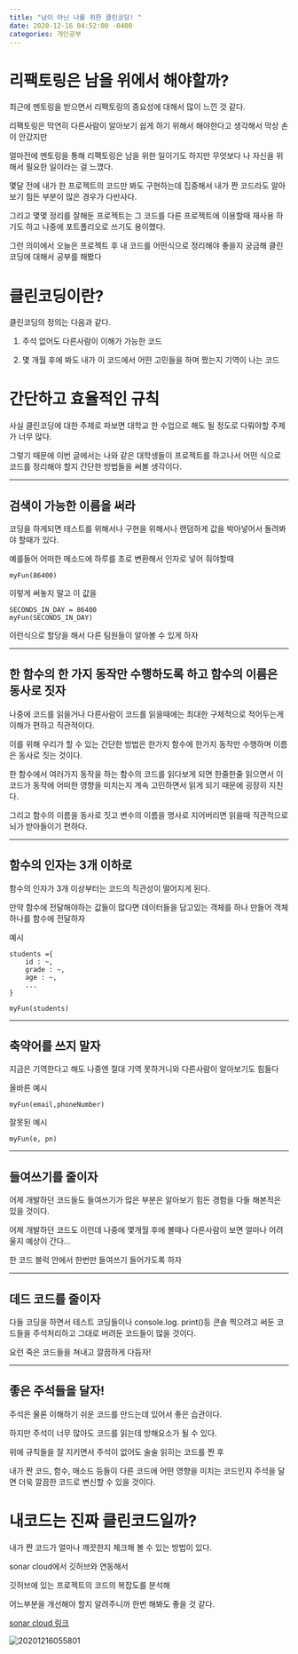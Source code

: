 ```yaml
---
title: "남이 아닌 나를 위한 클린코딩! "
date: 2020-12-16 04:52:00 -0400
categories: 개인공부
---
```


리팩토링은 남을 위에서 해야할까?
=============

최근에 멘토링을 받으면서 리팩토링의 중요성에 대해서 많이 느낀 것 같다. 

리팩토링은 막연히 다른사람이 알아보기 쉽게 하기 위해서 해야한다고 생각해서 막상 손이 안갔지만 

얼마전에 멘토링을 통해 리팩토링은 남을 위한 일이기도 하지만 무엇보다 나 자신을 위해서 필요한 일이라는 걸 느꼈다.

몇달 전에 내가 한 프로젝트의 코드만 봐도 구현하는데 집중해서 내가 짠 코드라도 알아보기 힘든 부분이 많은 경우가 다반사다.

그리고 몇몇 정리를 잘해둔 프로젝트는 그 코드를 다른 프로젝트에 이용할때 재사용 하기도 하고 나중에 포트폴리오로 쓰기도 용이했다.

그런 의미에서 오늘은 프로젝트 후 내 코드를 어떤식으로 정리해야 좋을지 궁금해 클린코딩에 대해서 공부를 해봤다

클린코딩이란?
===


클린코딩의 정의는 다음과 같다.

1. 주석 없어도 다른사람이 이해가 가능한 코드


2. 몇 개월 후에 봐도 내가 이 코드에서 어떤 고민들을 하며 짰는지 기역이 나는 코드


간단하고 효율적인 규칙
===
사실 클린코딩에 대한 주제로 파보면 대학교 한 수업으로 해도 될 정도로 다뤄야할 주제가 너무 많다.

그렇기 때문에 이번 글에서는 나와 같은 대학생들이 프로젝트를 하고나서 어떤 식으로 코드를 정리해야 할지 간단한 방법들을 써볼 생각이다.

------------------

## 검색이 가능한 이름을 써라

코딩을 하게되면 테스트를 위해서나 구현을 위해서나 랜덤하게 값을 박아넣어서 돌려봐야 할때가 있다. 

예를들어 어떠한 메소드에 하루를 초로 변환해서 인자로 넣어 줘야할때 

```
myFun(86400)
```

이렇게 써놓지 말고 이 값을 

```
SECONDS_IN_DAY = 86400
myFun(SECONDS_IN_DAY)
```

이런식으로 할당을 해서 다른 팀원들이 알아볼 수 있게 하자

------------------

## 한 함수의 한 가지 동작만 수행하도록 하고 함수의 이름은 동사로 짓자

나중에 코드를 읽을거나 다른사람이 코드를 읽을때에는 최대한 구체적으로 적어두는게 이해가 편하고 직관적이다.

이를 위해 우리가 할 수 있는 간단한 방법은 한가지 함수에 한가지 동작만 수행하며 이름은 동사로 짓는 것이다.

한 함수에서 여러가지 동작을 하는 함수의 코드를 읽다보게 되면 한줄한줄 읽으면서 이 코드가 동작에 어떠한 영향을 미치는지 계속 고민하면서 읽게 되기 때문에 굉장히 지친다.

그리고 함수의 이름을 동사로 짓고 변수의 이름을 명사로 지어버리면 읽을때 직관적으로 뇌가 받아들이기 편하다.

------------------

## 함수의 인자는 3개 이하로

함수의 인자가 3개 이상부터는 코드의 직관성이 떨어지게 된다. 

만약 함수에 전달해야하는 값들이 많다면 데이터들을 담고있는 객체를 하나 만들어 객체 하나를 함수에 전달하자


예시
```
students ={
    id : ~,
    grade : ~,
    age : ~,
    ...
}

myFun(students)
```
------------------

## 축약어를 쓰지 말자

지금은 기역한다고 해도 나중엔 절대 기역 못하거니와 다른사람이 알아보기도 힘들다

올바른 예시
```
myFun(email,phoneNumber)
```

잘못된 예시
```
myFun(e, pn)
```
------------------

## 들여쓰기를 줄이자

어제 개발하던 코드들도 들여쓰기가 많은 부분은 알아보기 힘든 경험을 다들 해본적은 있을 것이다.

어제 개발하던 코드도 이런데 나중에 몇개월 후에 볼때나 다른사람이 보면 얼마나 어려울지 예상이 간다...

한 코드 블럭 안에서 한번만 들여쓰기 들어가도록 하자

------------------

## 데드 코드를 줄이자

다들 코딩을 하면서 테스트 코딩들이나 console.log. print()등 콘솔 찍으려고 써둔 코드들을 주석처리하고 그대로 버려둔 코드들이 많을 것이다. 

요런 죽은 코드들을 쳐내고 깔끔하게 다듬자!

------------------

## 좋은 주석들을 달자!

주석은 물론 이해하기 쉬운 코드를 만드는데 있어서 좋은 습관이다.

하지만 주석이 너무 많아도 코드를 읽는데 방해요소가 될 수 있다.

위에 규칙들을 잘 지키면서 주석이 없어도 술술 읽히는 코드를 짠 후

내가 짠 코드, 함수, 매소드 등들이 다른 코드에 어떤 영향을 미치는 코드인지 주석을 달면 더욱 깔끔한 코드로 변신할 수 있을 것이다.

# 내코드는 진짜 클린코드일까?


내가 짠 코드가 얼마나 깨끗한지 체크해 볼 수 있는 방법이 있다. 

sonar cloud에서 깃허브와 연동해서

깃허브에 있는 프로젝트의 코드의 복잡도를 분석해

어느부분을 개선해야 할지 알려주니까 한번 해봐도 좋을 것 같다.

[sonar cloud 링크](https://sonarcloud.io)

![20201216055801](https://user-images.githubusercontent.com/40769820/102272219-c5561f80-3f63-11eb-97c8-7adfb6685bb2.png)
